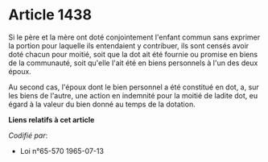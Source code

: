 # Article 1438

Si le père et la mère ont doté conjointement l'enfant commun sans exprimer la portion pour laquelle ils entendaient y
contribuer, ils sont censés avoir doté chacun pour moitié, soit que la dot ait été fournie ou promise en biens de la
communauté, soit qu'elle l'ait été en biens personnels à l'un des deux époux.

Au second cas, l'époux dont le bien personnel a été constitué en dot, a, sur les biens de l'autre, une action en indemnité
pour la moitié de ladite dot, eu égard à la valeur du bien donné au temps de la dotation.

**Liens relatifs à cet article**

_Codifié par_:

  - Loi n°65-570 1965-07-13
